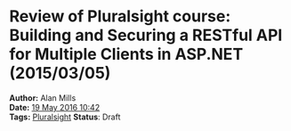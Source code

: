 Review of Pluralsight course: Building and Securing a RESTful API for Multiple Clients in ASP.NET (2015/03/05)
==============================================================================================================
**Author:** Alan Mills  
**Date:** [19 May 2016 10:42](/blog/history/2016-05.md)  
**Tags:** [Pluralsight](/blog/categories/pluralsight.md)
**Status**: Draft
